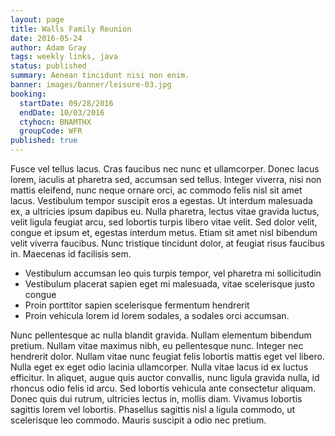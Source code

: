 ```yaml
---
layout: page
title: Walls Family Reunion
date: 2016-05-24
author: Adam Gray
tags: weekly links, java
status: published
summary: Aenean tincidunt nisi non enim.
banner: images/banner/leisure-03.jpg
booking:
  startDate: 09/28/2016
  endDate: 10/03/2016
  ctyhocn: BNAMTHX
  groupCode: WFR
published: true
---
```

Fusce vel tellus lacus. Cras faucibus nec nunc et ullamcorper. Donec lacus lorem, iaculis at pharetra sed, accumsan sed tellus. Integer viverra, nisi non mattis eleifend, nunc neque ornare orci, ac commodo felis nisl sit amet lacus. Vestibulum tempor suscipit eros a egestas. Ut interdum malesuada ex, a ultricies ipsum dapibus eu. Nulla pharetra, lectus vitae gravida luctus, velit ligula feugiat arcu, sed lobortis turpis libero vitae velit. Sed dolor velit, congue et ipsum et, egestas interdum metus. Etiam sit amet nisl bibendum velit viverra faucibus. Nunc tristique tincidunt dolor, at feugiat risus faucibus in. Maecenas id facilisis sem.

* Vestibulum accumsan leo quis turpis tempor, vel pharetra mi sollicitudin
* Vestibulum placerat sapien eget mi malesuada, vitae scelerisque justo congue
* Proin porttitor sapien scelerisque fermentum hendrerit
* Proin vehicula lorem id lorem sodales, a sodales orci accumsan.

Nunc pellentesque ac nulla blandit gravida. Nullam elementum bibendum pretium. Nullam vitae maximus nibh, eu pellentesque nunc. Integer nec hendrerit dolor. Nullam vitae nunc feugiat felis lobortis mattis eget vel libero. Nulla eget ex eget odio lacinia ullamcorper. Nulla vitae lacus id ex luctus efficitur. In aliquet, augue quis auctor convallis, nunc ligula gravida nulla, id rhoncus odio felis id arcu. Sed lobortis vehicula ante consectetur aliquam. Donec quis dui rutrum, ultricies lectus in, mollis diam. Vivamus lobortis sagittis lorem vel lobortis. Phasellus sagittis nisl a ligula commodo, ut scelerisque leo commodo. Mauris suscipit a odio nec pretium.
